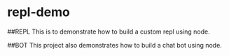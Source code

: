 # repl-demo

##REPL
This is to demonstrate how to build a custom repl using node.

##BOT
This project also demonstrates how to build a chat bot using node.
